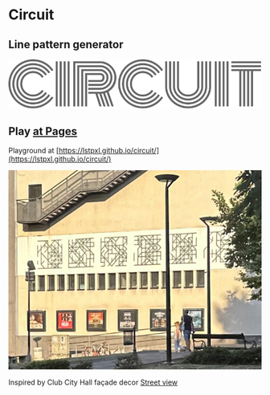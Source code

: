 # Circuit

## Line pattern generator

![Circuit](public/circuit-large.svg)

## Play [at Pages](https://lstpxl.github.io/circuit/)

Playground at [https://lstpxl.github.io/circuit/](https://lstpxl.github.io/circuit/)

![Club City Hall façade](public/street-view.jpg)

Inspired by Club City Hall façade decor [Street view](https://maps.app.goo.gl/B44u2bpYjzSQoiYg9)
